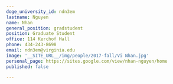 ```yaml
---
doge_university_id: ndn3em
lastname: Nguyen
name: Nhan
general_position: gradstudent
position: Graduate Student
office: 114 Kerchof Hall
phone: 434-243-8698
email: ndn3em@virginia.edu
image: '__SITE_URL__/img/people/2017-fall/Vi Nhan.jpg'
personal_page: https://sites.google.com/view/nhan-nguyen/home
published: false

---
```

